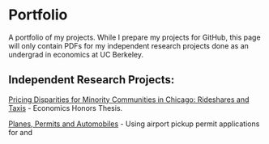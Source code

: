 # Portfolio
A portfolio of my projects. 
While I prepare my projects for GitHub, this page will only contain PDFs for my independent research projects done as an undergrad in economics at UC Berkeley.

## Independent Research Projects:
[Pricing Disparities for Minority Communities in Chicago: Rideshares and Taxis](https://drive.google.com/open?id=14ZV97LYL9PZYJ8o2ozB82O9pNnNnjNDr) - Economics Honors Thesis. 

[Planes, Permits and Automobiles](https://drive.google.com/open?id=12GV13m965rZt8Sd0lUMruzclVShku1ze) - Using airport pickup permit applications for  and 